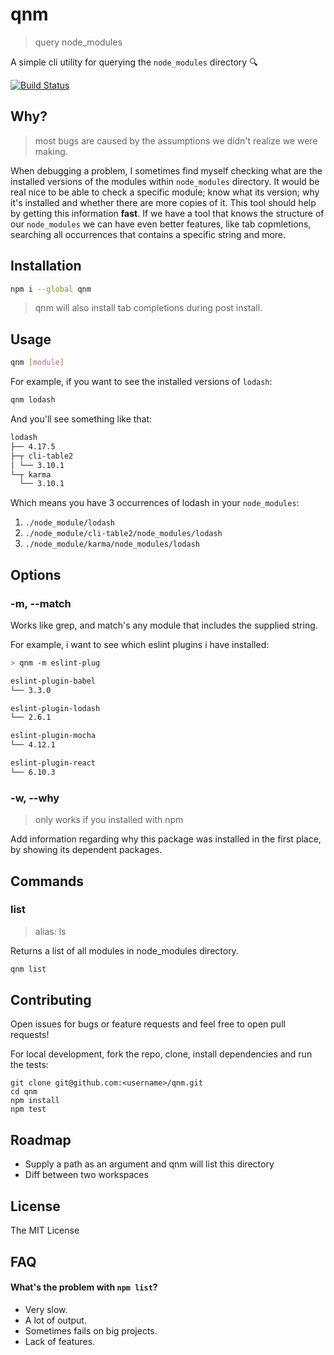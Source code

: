 # qnm

> query node_modules

A simple cli utility for querying the `node_modules` directory :mag:

[![Build Status](https://circleci.com/gh/ranyitz/qnm/tree/master.svg?style=shield&circle-token=44b1fb1aa4b5bd58b977bda99d94d1be137ecbc3)](https://circleci.com/gh/ranyitz/qnm)

## Why?

> most bugs are caused by the assumptions we didn't realize we were making.

When debugging a problem, I sometimes find myself checking what are the installed versions of the modules within `node_modules` directory. It would be real nice to be able to check a specific module; know what its version; why it's installed and whether there are more copies of it. This tool should help by getting this information **fast**. If we have a tool that knows the structure of our `node_modules` we can have even better features, like tab copmletions, searching all occurrences that contains a specific string and more.

## Installation

```bash
npm i --global qnm
```

> qnm will also install tab completions during post install.

## Usage

```bash
qnm [module]
```

For example, if you want to see the installed versions of `lodash`:

```bash
qnm lodash
```

And you'll see something like that:

```bash
lodash
├── 4.17.5
├─┬ cli-table2
│ └── 3.10.1
└─┬ karma
  └── 3.10.1
```

Which means you have 3 occurrences of lodash in your `node_modules`:

1.  `./node_module/lodash`
2.  `./node_module/cli-table2/node_modules/lodash`
3.  `./node_module/karma/node_modules/lodash`

## Options

### -m, --match

Works like grep, and match's any module that includes the supplied string.

For example, i want to see which eslint plugins i have installed:

```bash
> qnm -m eslint-plug

eslint-plugin-babel
└── 3.3.0

eslint-plugin-lodash
└── 2.6.1

eslint-plugin-mocha
└── 4.12.1

eslint-plugin-react
└── 6.10.3
```

### -w, --why

> only works if you installed with npm

Add information regarding why this package was installed in the first place, by showing its dependent packages.

## Commands

### list

> alias: ls

Returns a list of all modules in node_modules directory.

```bash
qnm list
```

## Contributing

Open issues for bugs or feature requests and feel free to open pull requests!

For local development, fork the repo, clone, install dependencies and run the tests:

```
git clone git@github.com:<username>/qnm.git
cd qnm
npm install
npm test
```

## Roadmap

* Supply a path as an argument and qnm will list this directory
* Diff between two workspaces

## License

The MIT License

## FAQ

#### What's the problem with `npm list`?

* Very slow.
* A lot of output.
* Sometimes fails on big projects.
* Lack of features.
